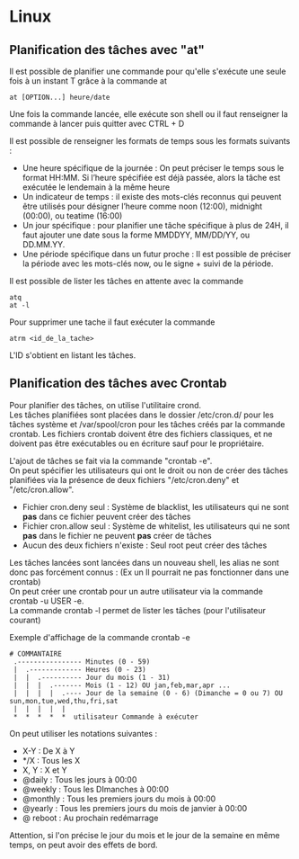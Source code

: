 # Linux

## Planification des tâches avec "at"
Il est possible de planifier une commande pour qu'elle s'exécute une seule fois à un instant T grâce à la commande at 

```
at [OPTION...] heure/date
```
Une fois la commande lancée, elle exécute son shell ou il faut renseigner la commande à lancer puis quitter avec CTRL + D 

Il est possible de renseigner les formats de temps sous les formats suivants : 
- Une heure spécifique de la journée : On peut préciser le temps sous le format HH:MM. Si l’heure spécifiée est déjà passée, alors la tâche est exécutée le lendemain à la même heure
- Un indicateur de temps : il existe des mots-clés reconnus qui peuvent être utilisés pour désigner l’heure comme noon (12:00), midnight (00:00), ou teatime (16:00)
- Un jour spécifique : pour planifier une tâche spécifique à plus de 24H, il faut ajouter une date sous la forme MMDDYY, MM/DD/YY, ou DD.MM.YY.
- Une période spécifique dans un futur proche : Il est possible de préciser la période avec les mots-clés now, ou le signe + suivi de la période.

Il est possible de lister les tâches en attente avec la commande 
```
atq
at -l
```

Pour supprimer une tache il faut exécuter la commande 
```
atrm <id_de_la_tache>
```
L'ID s'obtient en listant les tâches.

## Planification des tâches avec Crontab

Pour planifier des tâches, on utilise l'utilitaire crond.  
Les tâches planifiées sont placées dans le dossier /etc/cron.d/ pour les tâches système et /var/spool/cron pour les tâches créés par la commande crontab.
Les fichiers crontab doivent être des fichiers classiques, et ne doivent pas être exécutables ou en écriture sauf pour le propriétaire.

L'ajout de tâches se fait via la commande "crontab -e".  
On peut spécifier les utilisateurs qui ont le droit ou non de créer des tâches planifiées via la présence de deux fichiers "/etc/cron.deny" et "/etc/cron.allow".  

- Fichier cron.deny seul : Système de blacklist, les utilisateurs qui ne sont **pas** dans ce fichier peuvent créer des tâches
- Fichier cron.allow seul : Système de whitelist, les utilisateurs qui ne sont **pas** dans le fichier ne peuvent **pas** créer de tâches
- Aucun des deux fichiers n'existe : Seul root peut créer des tâches

Les tâches lancées sont lancées dans un nouveau shell, les alias ne sont donc pas forcément connus : (Ex un ll pourrait ne pas fonctionner dans une crontab)  
On peut créer une crontab pour un autre utilisateur via la commande crontab -u USER -e.  
La commande crontab -l permet de lister les tâches (pour l'utilisateur courant)

Exemple d'affichage de la commande crontab -e

```
# COMMANTAIRE
 .---------------- Minutes (0 - 59)
 |  .------------- Heures (0 - 23)
 |  |  .---------- Jour du mois (1 - 31)
 |  |  |  .------- Mois (1 - 12) OU jan,feb,mar,apr ...
 |  |  |  |  .---- Jour de la semaine (0 - 6) (Dimanche = 0 ou 7) OU sun,mon,tue,wed,thu,fri,sat
 |  |  |  |  |
 *  *  *  *  *  utilisateur Commande à exécuter
```
On peut utiliser les notations suivantes :
- X-Y : De X à Y
- */X : Tous les X
- X, Y : X et Y
- @daily : Tous les jours à 00:00
- @weekly : Tous les DImanches à 00:00
- @monthly : Tous les premiers jours du mois à 00:00
- @yearly : Tous les premiers jours du mois de janvier à 00:00
- @ reboot : Au prochain redémarrage

Attention, si l'on précise le jour du mois et le jour de la semaine en même temps, on peut avoir des effets de bord.  

